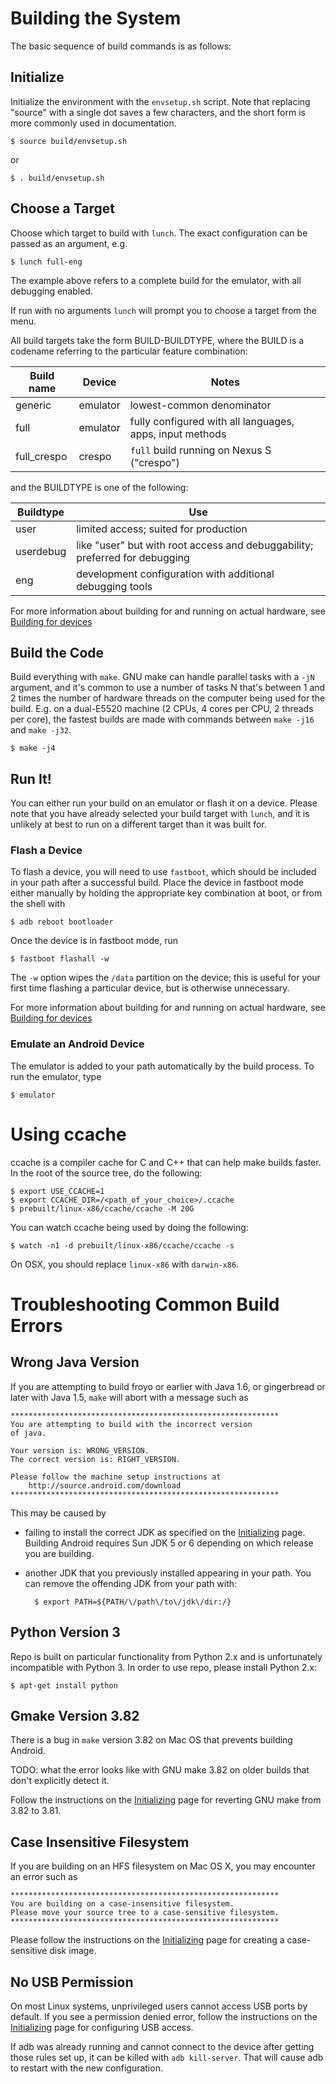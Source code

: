 <!--
   Copyright 2010 The Android Open Source Project 

   Licensed under the Apache License, Version 2.0 (the "License"); 
   you may not use this file except in compliance with the License.
   You may obtain a copy of the License at

       http://www.apache.org/licenses/LICENSE-2.0

   Unless required by applicable law or agreed to in writing, software
   distributed under the License is distributed on an "AS IS" BASIS,
   WITHOUT WARRANTIES OR CONDITIONS OF ANY KIND, either express or implied.
   See the License for the specific language governing permissions and
   limitations under the License.
-->

# Building the System #

The basic sequence of build commands is as follows:

## Initialize ##

Initialize the environment with the `envsetup.sh` script. Note
that replacing "source" with a single dot saves a few characters,
and the short form is more commonly used in documentation.

    $ source build/envsetup.sh

or
    
    $ . build/envsetup.sh

## Choose a Target ##

Choose which target to build with `lunch`.  The exact configuration can be passed as
an argument, e.g. 
    
    $ lunch full-eng

The example above refers to a complete build for the emulator, with all debugging enabled.

If run with no arguments `lunch` will prompt you to choose a target from the menu. 

All build targets take the form BUILD-BUILDTYPE, where the BUILD is a codename
referring to the particular feature combination:

Build name  | Device   | Notes
------------|----------|---------------------------
generic     | emulator | lowest-common denominator
full        | emulator | fully configured with all languages, apps, input methods
full_crespo | crespo   | `full` build running on Nexus S ("crespo")

and the BUILDTYPE is one of the following:

Buildtype   | Use
------------|--------------------------------------
user        | limited access; suited for production
userdebug   | like "user" but with root access and debuggability; preferred for debugging
eng         | development configuration with additional debugging tools

For more information about building for and running on actual hardware, see
[Building for devices](building-devices.html)

## Build the Code ##

Build everything with `make`. GNU make can handle parallel
tasks with a `-jN` argument, and it's common to use a number of
tasks N that's between 1 and 2 times the number of hardware
threads on the computer being used for the build. E.g. on a
dual-E5520 machine (2 CPUs, 4 cores per CPU, 2 threads per core),
the fastest builds are made with commands between `make -j16` and
`make -j32`.

    $ make -j4

## Run It! ##

You can either run your build on an emulator or flash it on a device. Please note that you have already selected your build target with `lunch`, and it is unlikely at best to run on a different target than it was built for.

### Flash a Device ###

To flash a device, you will need to use `fastboot`, which should be included in your path after a successful build. Place the device in fastboot mode either manually by holding the appropriate key combination at boot, or from the shell with

    $ adb reboot bootloader

Once the device is in fastboot mode, run 

    $ fastboot flashall -w

The `-w` option wipes the `/data` partition on the device; this is useful for your first time flashing a particular device, but is otherwise unnecessary.

For more information about building for and running on actual hardware, see
[Building for devices](building-devices.html)

### Emulate an Android Device ###

The emulator is added to your path automatically by the build process. To run the emulator, type

    $ emulator

# Using ccache #

ccache is a compiler cache for C and C++ that can help make builds faster.
In the root of the source tree, do the following:

    $ export USE_CCACHE=1
    $ export CCACHE_DIR=/<path_of_your_choice>/.ccache
    $ prebuilt/linux-x86/ccache/ccache -M 20G

You can watch ccache being used by doing the following:

    $ watch -n1 -d prebuilt/linux-x86/ccache/ccache -s

On OSX, you should replace `linux-x86` with `darwin-x86`.

# Troubleshooting Common Build Errors #

## Wrong Java Version ##

If you are attempting to build froyo or earlier with Java 1.6, or gingerbread or later
with Java 1.5, `make` will abort with a message such as

    ************************************************************
    You are attempting to build with the incorrect version
    of java.
 
    Your version is: WRONG_VERSION.
    The correct version is: RIGHT_VERSION.
 
    Please follow the machine setup instructions at
        http://source.android.com/download
    ************************************************************

This may be caused by

- failing to install the correct JDK as specified on the [Initializing](initializing.html) page.  Building Android requires Sun JDK 5 or 6 depending on which release you are building.  

- another JDK that you previously installed appearing in your path.  You can remove the offending JDK from your path with:

        $ export PATH=${PATH/\/path\/to\/jdk\/dir:/}

## Python Version 3 ##

Repo is built on particular functionality from Python 2.x and is unfortunately incompatible with Python 3.  In order to use repo, please install Python 2.x:

    $ apt-get install python

## Gmake Version 3.82 ##

There is a bug in `make` version 3.82 on Mac OS that prevents building Android. 

TODO: what the error looks like with GNU make 3.82 on older builds that don't explicitly detect it.

Follow the instructions on the [Initializing](initializing.html) page for reverting GNU make from 3.82 to 3.81.

## Case Insensitive Filesystem ##

If you are building on an HFS filesystem on Mac OS X, you may encounter an error such as

    ************************************************************
    You are building on a case-insensitive filesystem.
    Please move your source tree to a case-sensitive filesystem.
    ************************************************************

Please follow the instructions on the [Initializing](initializing.html) page for creating a case-sensitive disk image.

## No USB Permission ##

On most Linux systems, unprivileged users cannot access USB ports by default. If you see a permission denied error, follow the instructions on the [Initializing](initializing.html) page for configuring USB access.  

If adb was already running and cannot connect to the device after
getting those rules set up, it can be killed with `adb kill-server`.
That will cause adb to restart with the new configuration.

